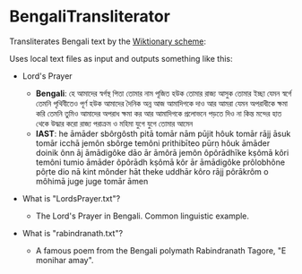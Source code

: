 # BengaliTransliterator
Transliterates Bengali text by the [Wiktionary scheme](https://en.wiktionary.org/wiki/Wiktionary:Bengali_transliteration):

Uses local text files as input and outputs something like this:
- Lord's Prayer
  - **Bengali**: হে আমাদের স্বর্গস্থ পিতা 
তোমার নাম পূজিত হউক 
তোমার রাজ্য আসুক 
তোমার ইচ্ছা যেমন স্বর্গে 
তেমনি পৃথিবীতেও পূর্ণ হউক 
আমাদের দৈনিক অন্ন আজ আমাদিগকে দাও 
আর আমরা যেমন অপরাধীকে ক্ষমা করি তেমনি তুমিও আমাদের অপরাধ ক্ষমা কর 
আর আমাদিগকে প্রলোভনে পড়তে দিও না 
কিন্ত মন্দের হাত থেকে উদ্ধার করো 
রাজ্য পরাক্রম ও মহিমা যুগে যুগে তোমার 
আমেন  
  - **IAST**: he āmāder sbôrgôsth pitā 
tomār nām pūjit hôuk 
tomār rājj āsuk 
tomār icchā jemôn sbôrge 
temôni prithibīteo pūrṇ hôuk 
āmāder doinik ônn āj āmādigôke dāo 
ār āmôrā jemôn ôpôrādhīke kṣômā kôri temôni tumio āmāder ôpôrādh kṣômā kôr 
ār āmādigôke prôlobhône pôṛte dio nā 
kint mônder hāt theke uddhār kôro 
rājj pôrākrôm o môhimā juge juge tomār 
āmen 

- What is "LordsPrayer.txt"?
  - The Lord's Prayer in Bengali. Common linguistic example.
- What is "rabindranath.txt"?
  - A famous poem from the Bengali polymath Rabindranath Tagore, "E monihar amay".
